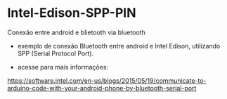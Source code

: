 # Intel-Edison-SPP-PIN
Conexão entre android e blietooth via bluetooth

- exemplo de conexão Bluetooth entre android e Intel Edison, utilizando SPP (Serial Protocol Port).

- acesse para mais informações:

https://software.intel.com/en-us/blogs/2015/05/19/communicate-to-arduino-code-with-your-android-phone-by-bluetooth-serial-port

